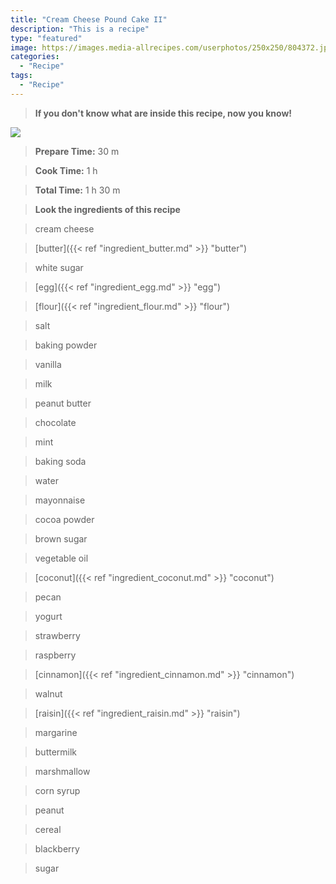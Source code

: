 ```yaml
---
title: "Cream Cheese Pound Cake II"
description: "This is a recipe"
type: "featured"
image: https://images.media-allrecipes.com/userphotos/250x250/804372.jpg
categories: 
  - "Recipe"
tags: 
  - "Recipe"
---
```



>**If you don't know what are inside this recipe, now you know!**

![](../images/Recipes-Banner.jpg)
> **Prepare Time:** 30 m


> **Cook Time:** 1 h


> **Total Time:** 1 h 30 m

> **Look the ingredients of this recipe**

> cream cheese

> [butter]({{< ref "ingredient_butter.md" >}} "butter")

> white sugar

> [egg]({{< ref "ingredient_egg.md" >}} "egg")

> [flour]({{< ref "ingredient_flour.md" >}} "flour")

> salt

> baking powder

> vanilla

> milk

> peanut butter

> chocolate

> mint

> baking soda

> water

> mayonnaise

> cocoa powder

> brown sugar

> vegetable oil

> [coconut]({{< ref "ingredient_coconut.md" >}} "coconut")

> pecan

> yogurt

> strawberry

> raspberry

> [cinnamon]({{< ref "ingredient_cinnamon.md" >}} "cinnamon")

> walnut

> [raisin]({{< ref "ingredient_raisin.md" >}} "raisin")

> margarine

> buttermilk

> marshmallow

> corn syrup

> peanut

> cereal

> blackberry

> sugar

